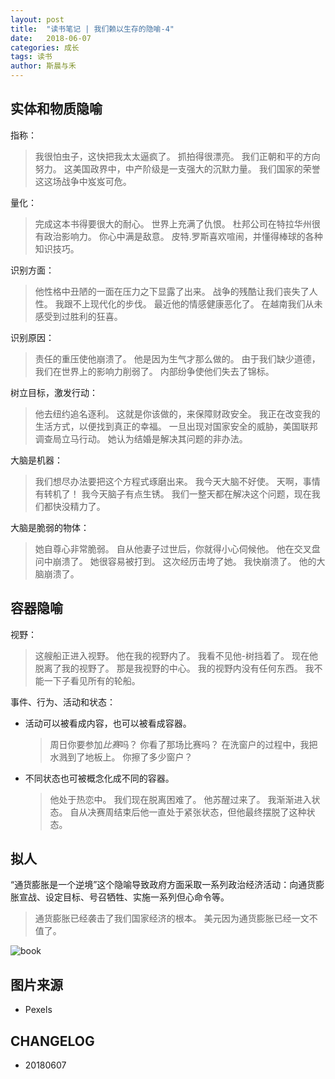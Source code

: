 ```yaml
---
layout: post
title:  "读书笔记 | 我们赖以生存的隐喻-4"
date:   2018-06-07
categories: 成长
tags: 读书
author: 斯晨与禾
---
```


## 实体和物质隐喻

指称：

 > 我很怕虫子，这快把我太太逼疯了。
   抓拍得很漂亮。
   我们正朝和平的方向努力。
   这美国政界中，中产阶级是一支强大的沉默力量。
   我们国家的荣誉这这场战争中岌岌可危。
   
量化：

  > 完成这本书得要很大的耐心。
    世界上充满了仇恨。
    杜邦公司在特拉华州很有政治影响力。
    你心中满是敌意。
    皮特.罗斯喜欢喧闹，并懂得棒球的各种知识技巧。


识别方面：

  > 他性格中丑陋的一面在压力之下显露了出来。
    战争的残酷让我们丧失了人性。
    我跟不上现代化的步伐。
    最近他的情感健康恶化了。
    在越南我们从未感受到过胜利的狂喜。
    
识别原因：

   > 责任的重压使他崩溃了。
     他是因为生气才那么做的。
     由于我们缺少道德，我们在世界上的影响力削弱了。
     内部纷争使他们失去了锦标。
     
 树立目标，激发行动：
 
   > 他去纽约追名逐利。
     这就是你该做的，来保障财政安全。
     我正在改变我的生活方式，以便找到真正的幸福。
     一旦出现对国家安全的威胁，美国联邦调查局立马行动。
     她认为结婚是解决其问题的非办法。


大脑是机器：

   > 我们想尽办法要把这个方程式琢磨出来。
     我今天大脑不好使。
     天啊，事情有转机了！
     我今天脑子有点生锈。
     我们一整天都在解决这个问题，现在我们都快没精力了。
     
大脑是脆弱的物体：

   > 她自尊心非常脆弱。
     自从他妻子过世后，你就得小心伺候他。
     他在交叉盘问中崩溃了。
     她很容易被打到。
     这次经历击垮了她。
     我快崩溃了。
     他的大脑崩溃了。
     
## 容器隐喻

视野：

  > 这艘船正进入视野。
    他在我的视野内了。
    我看不见他-树挡着了。
    现在他脱离了我的视野了。
    那是我视野的中心。
    我的视野内没有任何东西。
    我不能一下子看见所有的轮船。
    
事件、行为、活动和状态：

  - 活动可以被看成内容，也可以被看成容器。
  
     > 周日你要参加*比赛*吗？
       你看了那场比赛吗？
       在洗窗户的过程中，我把水溅到了地板上。
       你擦了多少窗户？
       
     
  
  - 不同状态也可被概念化成不同的容器。
  
     > 他处于热恋中。
       我们现在脱离困难了。
       他苏醒过来了。
       我渐渐进入状态。
       自从决赛周结束后他一直处于紧张状态，但他最终摆脱了这种状态。
       
## 拟人

 “通货膨胀是一个逆境”这个隐喻导致政府方面采取一系列政治经济活动：向通货膨胀宣战、设定目标、号召牺牲、实施一系列但心命令等。
 
  > 通货膨胀已经袭击了我们国家经济的根本。
    美元因为通货膨胀已经一文不值了。
  

![book](https://images.pexels.com/photos/33196/still-life-teddy-white-read.jpg?cs=srgb&dl=book-cloth-cute-33196.jpg&fm=jpg)



## 图片来源

- Pexels


## CHANGELOG

- 20180607
